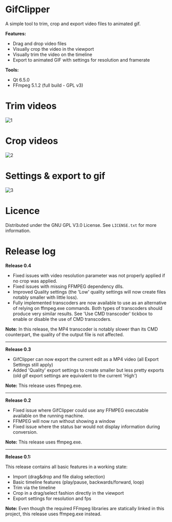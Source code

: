 # GifClipper
 A simple tool to trim, crop and export video files to animated gif.
  
  **Features:**
 - Drag and drop video files
 - Visually crop the video in the viewport
 - Visually trim the video on the timeline
 - Export to  animated GIF with settings for resolution and framerate

 **Tools:**
 - Qt 6.5.0
 - FFmpeg 5.1.2 (full build - GPL v3)

# Trim videos
 
![1](https://github.com/user-attachments/assets/fd78b12f-8290-4822-969b-cf88784c2610)

 
# Crop videos
 
![2](https://github.com/user-attachments/assets/6282fec2-24e9-4ba0-8f06-24cd2a7fbd29)


# Settings & export to gif

![3](https://github.com/user-attachments/assets/da8cdb24-250a-4682-a95a-0cc5f5d9d853)


# Licence

Distributed under the GNU GPL V3.0 License. See `LICENSE.txt` for more information.

# Release log
**Release 0.4**

- Fixed issues with video resolution parameter was not properly applied if no crop was applied.
- Fixed issues with missing FFMPEG dependency dlls.
- Improved Quality settings (the 'Low' quality settings will now create files notably smaller with little loss).
- Fully implemented transcoders are now available to use as an alternative of relying on ffmpeg.exe commands. Both types of transcoders should produce very similar results. See 'Use CMD transcoder' tickbox to enable or disable the use of CMD transcoders.

**Note:** In this release, the MP4 transcoder is notably slower than its CMD counterpart, the quality of the output file is not affected.
__________
**Release 0.3**

- GifClipper can now export the current edit as a MP4 video (all Export Settings still apply)
- Added 'Quality' export settings to create smaller but less pretty exports (old gif export settings are equivalent to the current 'High')

**Note:** This release uses ffmpeg.exe.
__________
**Release 0.2**

- Fixed issue where GifClipper could use any FFMPEG executable available on the running machine.
- FFMPEG will now run without showing a window
- Fixed issue where the status bar would not display information during conversion.


**Note:** This release uses ffmpeg.exe.
__________
**Release 0.1:**

This release contains all basic features in a working state:
- Import (drag&drop and file dialog selection)
- Basic timeline features (play/pause, backwards/forward, loop)
- Trim via the timeline
- Crop in a drag/select fashion directly in the viewport
- Export settings for resolution and fps

**Note:** Even though the required FFmpeg libraries are statically linked in this project, this release uses ffmpeg.exe instead.

